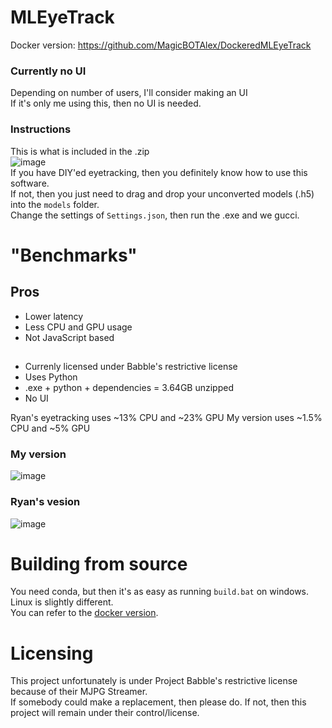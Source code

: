 # MLEyeTrack
Docker version: https://github.com/MagicBOTAlex/DockeredMLEyeTrack

### Currently no UI
Depending on number of users, I'll consider making an UI \
If it's only me using this, then no UI is needed.

### Instructions
This is what is included in the .zip \
![image](https://github.com/user-attachments/assets/511be61c-f02e-433e-bf90-047a95435769) \
If you have DIY'ed eyetracking, then you definitely know how to use this software. \
If not, then you just need to drag and drop your unconverted models (.h5) into the `models` folder. \
Change the settings of `Settings.json`, then run the .exe and we gucci.

# "Benchmarks"
## Pros
- Lower latency
- Less CPU and GPU usage
- Not JavaScript based

##
- Currenly licensed under Babble's restrictive license
- Uses Python
- .exe + python + dependencies = 3.64GB unzipped
- No UI

Ryan's eyetracking uses ~13% CPU and ~23% GPU
My version uses ~1.5% CPU and ~5% GPU

### My version
![image](https://github.com/user-attachments/assets/2a5a465a-223c-4a6c-b35a-6afc56bb51e3)

### Ryan's vesion
![image](https://github.com/user-attachments/assets/260255cf-2490-441d-a89e-070d3733b340)


# Building from source
You need conda, but then it's as easy as running `build.bat` on windows. Linux is slightly different. \
You can refer to the [docker version](https://github.com/MagicBOTAlex/DockeredMLEyeTrack).

# Licensing
This project unfortunately is under Project Babble's restrictive license because of their MJPG Streamer. \
If somebody could make a replacement, then please do. If not, then this project will remain under their control/license.
